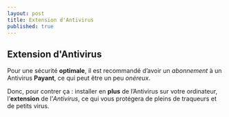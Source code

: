 ```yaml
---
layout: post
title: Extension d'Antivirus
published: true
---
```


## Extension d'Antivirus

Pour une sécurité **optimale**, il est recommandé d’avoir un *abonnement* à un Antivirus **Payant**, ce qui peut être un peu *onéreux*.  

Donc, pour contrer ça : installer en **plus** de l’Antivirus sur votre ordinateur, l’**extension** de l’*Antivirus*, ce qui vous protégera de pleins de traqueurs et de petits virus.
